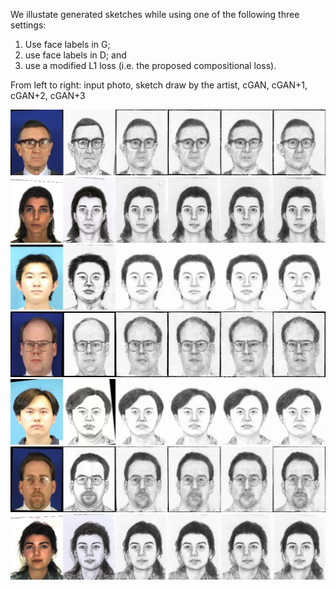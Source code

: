 

We illustate generated sketches while using one of the following three settings: 

1. Use face labels in G; 
2. use face labels in D; and 
3. use a modified L1 loss (i.e. the proposed compositional loss). 

From left to right: input photo, sketch draw by the artist, cGAN, cGAN+1, cGAN+2, cGAN+3

<img src='01.jpg' aligh=center>

<img src='02.jpg' aligh=center>

<img src='03.jpg' aligh=center>

<img src='04.jpg' aligh=center>

<img src='05.jpg' aligh=center>

<img src='06.jpg' aligh=center>

<img src='07.jpg' aligh=center>



